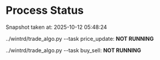 # Process Status

Snapshot taken at: 2025-10-12 05:48:24

../wintrd/trade_algo.py --task price_update: **NOT RUNNING**

../wintrd/trade_algo.py --task buy_sell: **NOT RUNNING**

